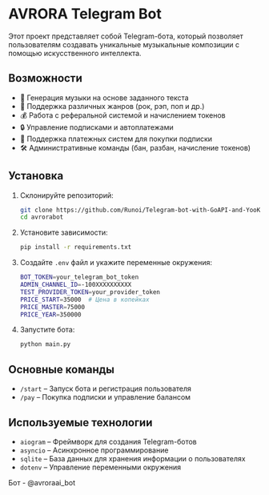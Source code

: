 # AVRORA Telegram Bot

Этот проект представляет собой Telegram-бота, который позволяет пользователям создавать уникальные музыкальные композиции с помощью искусственного интеллекта.

## Возможности
- 🎵 Генерация музыки на основе заданного текста
- 🎤 Поддержка различных жанров (рок, рэп, поп и др.)
- 💰 Работа с реферальной системой и начислением токенов
- 🔒 Управление подписками и автоплатежами
- 📩 Поддержка платежных систем для покупки подписки
- 🛠 Административные команды (бан, разбан, начисление токенов)

## Установка
1. Склонируйте репозиторий:
   ```sh
   git clone https://github.com/Runoi/Telegram-bot-with-GoAPI-and-YooKassa
   cd avrorabot
   ```
2. Установите зависимости:
   ```sh
   pip install -r requirements.txt
   ```
3. Создайте `.env` файл и укажите переменные окружения:
   ```sh
   BOT_TOKEN=your_telegram_bot_token
   ADMIN_CHANNEL_ID=-100XXXXXXXXXX
   TEST_PROVIDER_TOKEN=your_provider_token
   PRICE_START=35000  # Цена в копейках
   PRICE_MASTER=75000
   PRICE_YEAR=350000
   ```
4. Запустите бота:
   ```sh
   python main.py
   ```

## Основные команды
- `/start` – Запуск бота и регистрация пользователя
- `/pay` – Покупка подписки и управление балансом

## Используемые технологии
- `aiogram` – Фреймворк для создания Telegram-ботов
- `asyncio` – Асинхронное программирование
- `sqlite` – База данных для хранения информации о пользователях
- `dotenv` – Управление переменными окружения

Бот - @avroraai_bot
